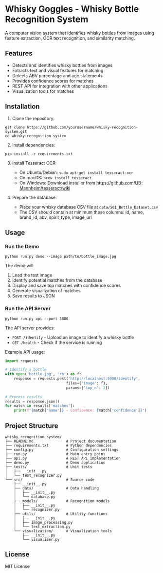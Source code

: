 # Whisky Goggles - Whisky Bottle Recognition System

A computer vision system that identifies whisky bottles from images using feature extraction, OCR text recognition, and similarity matching.

## Features

- Detects and identifies whisky bottles from images
- Extracts text and visual features for matching
- Detects ABV percentage and age statements
- Provides confidence scores for matches
- REST API for integration with other applications
- Visualization tools for matches

## Installation

1. Clone the repository:
```
git clone https://github.com/yourusername/whisky-recognition-system.git
cd whisky-recognition-system
```

2. Install dependencies:
```
pip install -r requirements.txt
```

3. Install Tesseract OCR:
   - On Ubuntu/Debian: `sudo apt-get install tesseract-ocr`
   - On macOS: `brew install tesseract`
   - On Windows: Download installer from https://github.com/UB-Mannheim/tesseract/wiki

4. Prepare the database:
   - Place your whisky database CSV file at `data/501_Bottle_Dataset.csv`
   - The CSV should contain at minimum these columns: id, name, brand_id, abv, spirit_type, image_url

## Usage

### Run the Demo

```
python run.py demo --image path/to/bottle_image.jpg
```

The demo will:
1. Load the test image
2. Identify potential matches from the database
3. Display and save top matches with confidence scores
4. Generate visualization of matches
5. Save results to JSON

### Run the API Server

```
python run.py api --port 5000
```

The API server provides:
- `POST /identify` - Upload an image to identify a whisky bottle
- `GET /health` - Check if the service is running

Example API usage:
```python
import requests

# Identify a bottle
with open('bottle.jpg', 'rb') as f:
    response = requests.post('http://localhost:5000/identify', 
                            files={'image': f},
                            params={'top_n': 3})
    
# Process results
results = response.json()
for match in results['matches']:
    print(f"{match['name']} - Confidence: {match['confidence']}")
```

## Project Structure

```
whisky_recognition_system/
├── README.md               # Project documentation
├── requirements.txt        # Python dependencies
├── config.py               # Configuration settings
├── run.py                  # Main entry point
├── api.py                  # REST API implementation
├── demo.py                 # Demo application
├── tests/                  # Unit tests
│   ├── __init__.py
│   └── test_recognizer.py
└── src/                    # Source code
    ├── __init__.py
    ├── data/               # Data handling
    │   ├── __init__.py
    │   └── database.py
    ├── models/             # Recognition models
    │   ├── __init__.py
    │   └── recognizer.py
    ├── utils/              # Utility functions
    │   ├── __init__.py
    │   ├── image_processing.py
    │   └── text_extraction.py
    └── visualization/      # Visualization tools
        ├── __init__.py
        └── visualizer.py
```

## License

MIT License